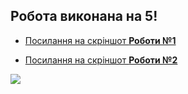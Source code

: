 ## Робота виконана на 5!

* [Посилання на скріншот **Роботи №1**](https://github.com/ppc-ntu-khpi/35-first-lab-AngelinaBabich/blob/master/Solution/task1.md)

* [Посилання на скріншот **Роботи №2**](https://github.com/ppc-ntu-khpi/35-first-lab-AngelinaBabich/blob/master/Solution/task2.md)

![](https://drive.google.com/drive/folders/1iiVHCawDcU2tj9DBKubfLHf7tFtuDUwo)
